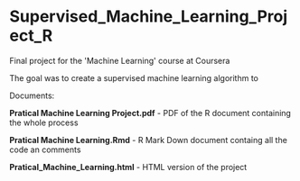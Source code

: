 # Supervised_Machine_Learning_Project_R

Final project for the 'Machine Learning' course at Coursera

The goal was to create a supervised machine learning algorithm to 


Documents:

**Pratical Machine Learning Project.pdf** - PDF of the R document containing the whole process

**Pratical Machine Learning.Rmd** - R Mark Down document containg all the code an comments

**Pratical_Machine_Learning.html** - HTML version of the project


